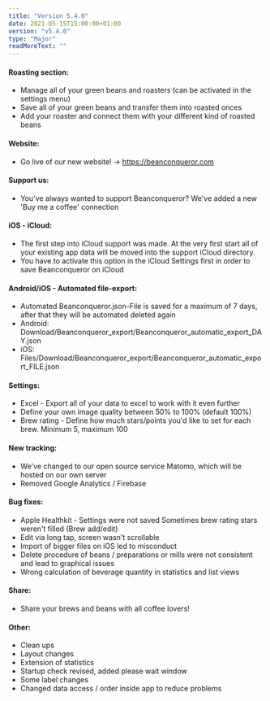 ```yaml
---
title: "Version 5.4.0"
date: 2021-05-15T15:00:00+01:00
version: "v5.4.0"
type: "Major"
readMoreText: ""
---
```

#### Roasting section:
- Manage all of your green beans and roasters (can be activated in the settings menu)
- Save all of your green beans and transfer them into roasted onces
- Add your roaster and connect them with your different kind of roasted beans

#### Website:
- Go live of our new website! -> https://beanconqueror.com

#### Support us:
- You've always wanted to support Beanconqueror? We've added a new 'Buy me a coffee' connection

#### iOS - iCloud:
- The first step into iCloud support was made. At the very first start all of your existing app data will be moved into the support iCloud directory.
- You have to activate this option in the iCloud Settings first in order to save Beanconqueror on iCloud

#### Android/iOS - Automated file-export:
- Automated Beanconqueror.json-File is saved for a maximum of 7 days, after that they will be automated deleted again
- Android: Download/Beanconqueror_export/Beanconqueror_automatic_export_DAY.json
- iOS: Files/Download/Beanconqueror_export/Beanconqueror_automatic_export_FILE.json

#### Settings:
- Excel - Export all of your data to excel to work with it even further
- Define your own image quality between 50% to 100% (default 100%)
- Brew rating - Define how much stars/points you'd like to set for each brew. Minimum 5, maximum 100

#### New tracking:
- We've changed to our open source service Matomo, which will be hosted on our own server
- Removed Google Analytics / Firebase

#### Bug fixes:
- Apple Healthkit - Settings were not saved Sometimes brew rating stars weren't filled (Brew add/edit)
- Edit via long tap, screen wasn't scrollable
- Import of bigger files on iOS led to misconduct
- Delete procedure of beans / preparations or mills were not consistent and lead to graphical issues
- Wrong calculation of beverage quantity in statistics and list views

#### Share:
- Share your brews and beans with all coffee lovers!

#### Other:
- Clean ups
- Layout changes
- Extension of statistics
- Startup check revised, added please wait window
- Some label changes
- Changed data access / order inside app to reduce problems